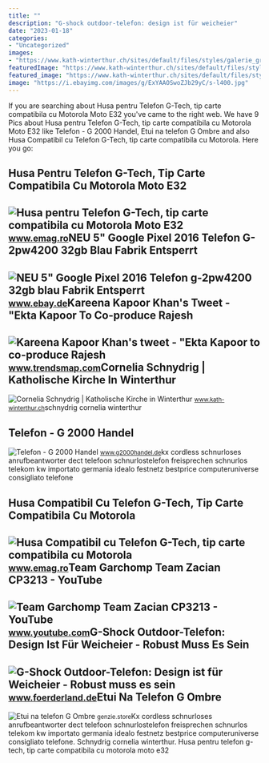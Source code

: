 ```yaml
---
title: ""
description: "G-shock outdoor-telefon: design ist für weicheier"
date: "2023-01-18"
categories:
- "Uncategorized"
images:
- "https://www.kath-winterthur.ch/sites/default/files/styles/galerie_gross/public/personen/Cornelia_Schnydrig.jpg?itok=etMPdnFF"
featuredImage: "https://www.kath-winterthur.ch/sites/default/files/styles/galerie_gross/public/personen/Cornelia_Schnydrig.jpg?itok=etMPdnFF"
featured_image: "https://www.kath-winterthur.ch/sites/default/files/styles/galerie_gross/public/personen/Cornelia_Schnydrig.jpg?itok=etMPdnFF"
image: "https://i.ebayimg.com/images/g/ExYAAOSwoZJb29yC/s-l400.jpg"
---
```


If you are searching about Husa pentru Telefon G-Tech, tip carte compatibila cu Motorola Moto E32 you've came to the right web. We have 9 Pics about Husa pentru Telefon G-Tech, tip carte compatibila cu Motorola Moto E32 like Telefon - G 2000 Handel, Etui na telefon G Ombre and also Husa Compatibil cu Telefon G-Tech, tip carte compatibila cu Motorola. Here you go:

Husa Pentru Telefon G-Tech, Tip Carte Compatibila Cu Motorola Moto E32
----------------------------------------------------------------------

 ![Husa pentru Telefon G-Tech, tip carte compatibila cu Motorola Moto E32](https://s13emagst.akamaized.net/products/28028/28027043/images/res_ceb0a002f8e509c9eb6e73872124bfb7.jpg) <small>www.emag.ro</small>NEU 5" Google Pixel 2016 Telefon G-2pw4200 32gb Blau Fabrik Entsperrt
---------------------------------------------------------------------

 ![NEU 5" Google Pixel 2016 Telefon g-2pw4200 32gb blau Fabrik Entsperrt](https://i.ebayimg.com/images/g/ExYAAOSwoZJb29yC/s-l400.jpg) <small>www.ebay.de</small>Kareena Kapoor Khan's Tweet - "Ekta Kapoor To Co-produce Rajesh
---------------------------------------------------------------

 ![Kareena Kapoor Khan's tweet - "Ekta Kapoor to co-produce Rajesh](https://pbs.twimg.com/media/Fcyada8X0AANSFu.jpg) <small>www.trendsmap.com</small>Cornelia Schnydrig | Katholische Kirche In Winterthur
-----------------------------------------------------

 ![Cornelia Schnydrig | Katholische Kirche in Winterthur](https://www.kath-winterthur.ch/sites/default/files/styles/galerie_gross/public/personen/Cornelia_Schnydrig.jpg?itok=etMPdnFF) <small>www.kath-winterthur.ch</small>schnydrig cornelia winterthur

Telefon - G 2000 Handel
-----------------------

 ![Telefon - G 2000 Handel](https://www.g2000handel.de/files/cto_layout/img/motive/praemien/6498.jpg) <small>www.g2000handel.de</small>kx cordless schnurloses anrufbeantworter dect telefoon schnurlostelefon freisprechen schnurlos telekom kw importato germania idealo festnetz bestprice computeruniverse consigliato telefone

Husa Compatibil Cu Telefon G-Tech, Tip Carte Compatibila Cu Motorola
--------------------------------------------------------------------

 ![Husa Compatibil cu Telefon G-Tech, tip carte compatibila cu Motorola](https://s13emagst.akamaized.net/products/34087/34086965/images/res_1d58097beab2c3bc403b18469f943c82.jpg) <small>www.emag.ro</small>Team Garchomp Team Zacian CP3213 - YouTube
------------------------------------------

 ![Team Garchomp Team Zacian CP3213 - YouTube](https://i.ytimg.com/vi/HYLCwcE-Dgc/maxres2.jpg?sqp=-oaymwEoCIAKENAF8quKqQMcGADwAQH4AYwCgALgA4oCDAgAEAEYRSBHKGUwDw==&rs=AOn4CLC_ulBvmvqa2cf2uT56Qfk3FCYaDA) <small>www.youtube.com</small>G-Shock Outdoor-Telefon: Design Ist Für Weicheier - Robust Muss Es Sein
-----------------------------------------------------------------------

 ![G-Shock Outdoor-Telefon: Design ist für Weicheier - Robust muss es sein](https://www.foerderland.de/uploads/pics/casio-g-shock-phone_8825.jpg) <small>www.foerderland.de</small>Etui Na Telefon G Ombre
-----------------------

 ![Etui na telefon G Ombre](https://genzie.store/media/catalog/product/cache/d76711f828e9f0fb984e6c96ed7d4323/g/e/genzie_etui_ombre_preorder.jpg) <small>genzie.store</small>Kx cordless schnurloses anrufbeantworter dect telefoon schnurlostelefon freisprechen schnurlos telekom kw importato germania idealo festnetz bestprice computeruniverse consigliato telefone. Schnydrig cornelia winterthur. Husa pentru telefon g-tech, tip carte compatibila cu motorola moto e32
